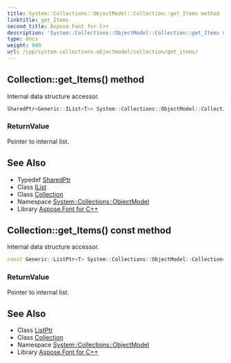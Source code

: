 ```yaml
---
title: System::Collections::ObjectModel::Collection::get_Items method
linktitle: get_Items
second_title: Aspose.Font for C++
description: 'System::Collections::ObjectModel::Collection::get_Items method. Internal data structure accessor in C++.'
type: docs
weight: 900
url: /cpp/system.collections.objectmodel/collection/get_items/
---
```

## Collection::get_Items() method


Internal data structure accessor.

```cpp
SharedPtr<Generic::IList<T>> System::Collections::ObjectModel::Collection<T>::get_Items()
```


### ReturnValue

Pointer to internal list.

## See Also

* Typedef [SharedPtr](../../../system/sharedptr/)
* Class [IList](../../../system.collections.generic/ilist/)
* Class [Collection](../)
* Namespace [System::Collections::ObjectModel](../../)
* Library [Aspose.Font for C++](../../../)
## Collection::get_Items() const method


Internal data structure accessor.

```cpp
const Generic::ListPtr<T> System::Collections::ObjectModel::Collection<T>::get_Items() const
```


### ReturnValue

Pointer to internal list.

## See Also

* Class [ListPtr](../../../system.collections.generic/listptr/)
* Class [Collection](../)
* Namespace [System::Collections::ObjectModel](../../)
* Library [Aspose.Font for C++](../../../)
